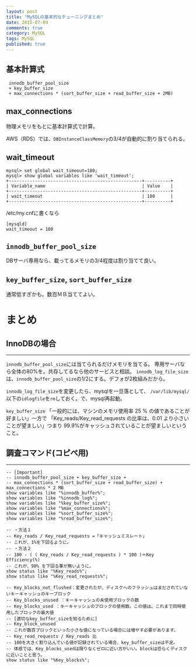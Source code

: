 ```yaml
---
layout: post
title: "MySQLの基本的なチューニングまとめ"
date: 2015-07-09
comments: true
category: MySQL
tags: MySQL
published: true
---
```


## 基本計算式

```
 innodb_buffer_pool_size 
 + key_buffer_size
 + max_connections * (sort_buffer_size + read_buffer_size + 2MB)
```

## max_connections

物理メモリをもとに基本計算式で計算。

AWS（RDS）では、`DBInstanceClassMemory`の3/4が自動的に割り当てられる。

## wait_timeout

```
mysql> set global wait_timeout=180;
mysql> show global variables like 'wait_timeout';
+---------------------------------------------------+----------+
| Variable_name                                     | Value    |
+---------------------------------------------------+----------+
| wait_timeout                                      | 180      |
+---------------------------------------------------+----------+
```

/etc/my.cnfに書くなら

```
[mysqld]
wait_timeout = 180
```

## `innodb_buffer_pool_size`

DBサーバ専用なら、載ってるメモリの3/4程度は割り当てて良い。

## `key_buffer_size`, `sort_buffer_size`

通常低すぎかも。数百ＭＢ当ててよい。


# まとめ

## InnoDBの場合
----------------

`innodb_buffer_pool_size`には当てられるだけメモリを当てる。
専用サーバなら全体の80%を。共存してるなら他のサービスと相談。
`innodb_log_file_size`は、`innodb_buffer_pool_size`の1/2にする。デフォが2枚組みだから。

`innodb_log_file_size`を変更したら、mysqlを一旦落として、
`/var/lib/mysql/`以下の`idlogfile`を`rm`しておく。で、mysql再起動。

`key_buffer_size`
「一般的には、マシンのメモリ使用率 25 % の値であることが好ましい」一方で
「Key_reads/Key_read_requests の比率は、0.01 より小さいことが望ましい」つまり
99.9%がキャッシュされていることが望ましいということ。

## 調査コマンド(コピペ用)
-------------------

```
-- [Important]
-- innodb_buffer_pool_size + key_buffer_size +
-- max_connections * (sort_buffer_size + read_buffer_size) + max_connections * 2 MB
show variables like "%innodb_buffer%";
show variables like "%innodb_log%";
show variables like "%key_buffer_size%";
show variables like "%max_connections%";
show variables like "%sort_buffer_size%";
show variables like "%read_buffer_size%";

-- ・方法１
-- Key_reads / Key_read_requests =「キャッシュミスレート」
-- これが、1%を下回るように。
-- ・方法２
-- 100 - ( ( Key_reads / Key_read_requests ) * 100 )＝Key Efficiency(%)
-- これが、90% を下回る事が無いように。
show status like "%Key_reads%";
show status like "%Key_read_requests%";

-- Key_blocks_not_flushed：変更されたが、ディスクへのフラッシュはまだされていないキーキャッシュのキーブロック 
-- Key_blocks_unused ：キーキャッシュの未使用ブロックの数 
-- Key_blocks_used ：キーキャッシュのブロックの使用数。この値は、これまで同時使用したブロックの最大値 
-- [適切なkey_buffer_sizeを知るために]
-- Key_block_unused
-- これが数百ブロックといった小さな値になっている場合には増やす必要があります。
-- Key_read_requests / Key_reads 比
-- 100を大きく割り込んでいる値が記録されている場合、key_buffer_sizeは不足。
-- 体感では、Key_blocks_usedは限りなくゼロに近い方がいい。blockは恐らくディスクに近いことと思う。
show status like "%Key_blocks%";
```
